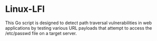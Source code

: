 # Linux-LFI
This Go script is designed to detect path traversal vulnerabilities in web applications by testing various URL payloads that attempt to access the /etc/passwd file on a target server.
